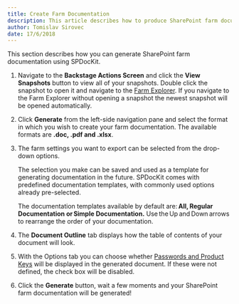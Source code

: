 ```yaml
---
title: Create Farm Documentation
description: This article describes how to produce SharePoint farm documentation using SPDocKit.
author: Tomislav Sirovec
date: 17/6/2018
---
```


This section describes how you can generate SharePoint farm documentation using SPDocKit.

1. Navigate to the __Backstage Actions Screen__ and click the __View Snapshots__ button to view all of your snapshots. Double click the snapshot to open it and navigate to the [Farm Explorer](#internal/get-to-know-spdockit/farm-explorer-screen/farm-explorer-reports). If you navigate to the Farm Explorer without opening a snapshot the newest snapshot will be opened automatically. 

1. Click __Generate__ from the left-side navigation pane and select the format in which you wish to create your farm documentation. The available formats are __.doc, .pdf and .xlsx__.

1. The farm settings you want to export can be selected from the drop-down options.

    The selection you make can be saved and used as a template for generating documentation in the future. SPDocKit comes with predefined documentation templates, with commonly used options already pre-selected. 

   The documentation templates available by default are: __All, Regular Documentation or Simple Documentation.__ Use the Up and Down arrows to rearrange the order of your documentation.

1. The __Document Outline__ tab displays how the table of contents of your document will look.

1.  With the Options tab you can choose whether [Passwords and Product Keys](#internal/get-to-know-spdockit/farm-explorer-screen/password-and-product-keys/)  will be displayed in the generated document. If these were not defined, the check box will be disabled.

1. Click the __Generate__ button, wait a few moments and your SharePoint farm documentation will be generated!